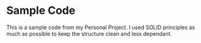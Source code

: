 # Sample Code

This is a sample code from my Personal Project.
I used SOLID principles as much as possible to keep the structure clean and less dependant.
